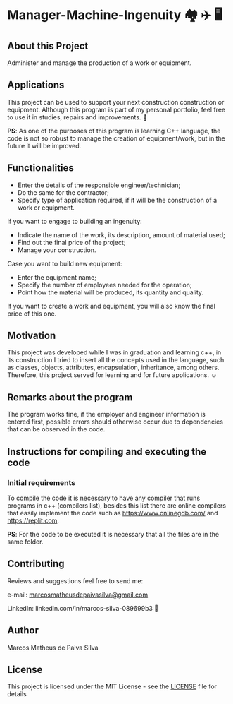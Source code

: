 # Manager-Machine-Ingenuity :houses: :airplane: :desktop_computer:

## About this Project

Administer and manage the production of a work or equipment.

## Applications

This project can be used to support your next construction construction or equipment. Although this program is part of my personal portfolio, feel free to use it in studies, repairs and improvements. :call_me_hand:

**PS**: As one of the purposes of this program is learning C++ language, the code is not so robust to manage the creation of equipment/work, but in the future it will be improved.

## Functionalities

* Enter the details of the responsible engineer/technician;
* Do the same for the contractor;
* Specify type of application required, if it will be the construction of a work or equipment.

If you want to engage to building an ingenuity:

  * Indicate the name of the work, its description, amount of material used;
  * Find out the final price of the project;
  * Manage your construction.
  
Case you want to build new equipment:
  
  * Enter the equipment name;
  * Specify the number of employees needed for the operation;
  * Point how the material will be produced, its quantity and quality.

If you want to create a work and equipment, you will also know the final price of this one.

## Motivation

This project was developed while I was in graduation and learning c++, in its construction I tried to insert all the concepts used in the language, such as classes, objects, attributes, encapsulation, inheritance, among others. Therefore, this project served for learning and for future applications. :relaxed:

## Remarks about the program

The program works fine, if the employer and engineer information is entered first, possible errors should otherwise occur due to dependencies that can be observed in the code.

## Instructions for compiling and executing the code

### Initial requirements

To compile the code it is necessary to have any compiler that runs programs in c++ (compilers list), besides this list there are online compilers that easily implement the code such as https://www.onlinegdb.com/ and https://replit.com.

**PS**: For the code to be executed it is necessary that all the files are in the same folder.

## Contributing 

Reviews and suggestions feel free to send me:

e-mail: marcosmatheusdepaivasilva@gmail.com

LinkedIn: linkedin.com/in/marcos-silva-089699b3 :hugs:

## Author

Marcos Matheus de Paiva Silva

## License

This project is licensed under the MIT License - see the [LICENSE](LICENSE) file for details

